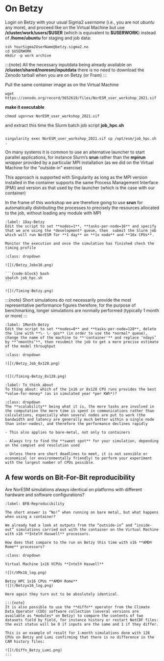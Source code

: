 # On Betzy

Login on Betzy with your usual Sigma2 *username* (i.e., you are not *ubuntu* any more), and proceed like on the Virtual Machine but use **/cluster/work/users/$USER** (which is equivalent to **\$USERWORK**) instead of **/home/ubuntu** for staging and job data:

```
ssh YourSigma2UserName@betzy.sigma2.no
cd $USERWORK
mkdir -p work archive
```

:::{note}
All the necessary inputdata being already available on **/cluster/shared/noresm/inputdata** there is no need to download the Zenodo tarball when you are on Betzy (or Fram)
:::

Pull the same container image as on the Virtual Machine

```{code-block}
wget https://zenodo.org/record/5652619/files/NorESM_user_workshop_2021.sif
```

**make it executable**

```{code-block}
chmod ugo+rwx NorESM_user_workshop_2021.sif
```

and extract this time the Slurm batch job script **job_hpc.sh**

```{code-block} bash

singularity exec NorESM_user_workshop_2021.sif cp /opt/esm/job_hpc.sh .
```

On many systems it is common to use an alternative launcher to start parallel applications, for instance Slurm’s **srun** rather than the **mpirun** *wrapper* provided by a particular MPI installation (as we did on the Virtual Machine for the "outside-in" exercise)

This approach is supported with Singularity as long as the MPI version installed in the container supports the same Process Management Interface (PMI) and version as that used by the launcher (which is the case with our container)

In the frame of this workshop we are therefore going to use **srun** for automatically distributing the processes to precisely the resources allocated to the job, without loading any module with MPI

```{exercise} 
:label: 1Day-Betzy
Edit the script to set **nodes=1**, **tasks-per-node=16** and specify that we are using the *development* queue, then  submit the Slurm job which will run NorESM for **1 day** on **1x node** and **16x CPUs**.

Monitor the execution and once the simulation has finished check the timing profile
```

````{solution} 1Day-Betzy
:class: dropdown

![](/Betzy_Jobx16.png)

```{code-block} bash
sbatch job_hpc.sh
```

![](/Timing-Betzy.png)

````
:::{note}
Short simulations do not necessarily provide the most representative performance figures therefore, for the purpose of benchmarking, longer simulations are normally performed (typically 1 month or more) 
:::


```{exercise} 
:label: 1Month-Betzy
Edit the script to set **nodes=8** and **tasks-per-node=128**, delete the line with **\- \- qos** (in order to use the *normal* queue), change the name of the machine to **'container'** and replace ‘ndays’ by **‘nmonths’**, then resubmit the job to get a more precise estimate of the model throughput
```

````{solution} 1Month-Betzy
:class: dropdown

![](/Betzy_Job_8x128.png)


![](/Timing-Betzy_8x128.png)

````

```{exercise} 
:label: To_think_about
To thing about: which of the 1x16 or 8x128 CPU runs provides the best *value-for-money* (as in simulated year *per KWh*)?
```

````{solution} To_think_about
:class: dropdown
The **scalability** being what it is, the more tasks are involved in the computation the more time is spent in communications rather than calculations, especially when several nodes are put to work (the bandwidth and latency are generally much better within a single node than inter-nodes), and therefore the performance declines rapidly

- This also applies to bare-metal, not only to containers

- Always try to find the **sweet spot** for your simulation, depending on the compset and resolution used

- Unless there are short deadlines to meet, it is not sensible or economical (or environmentally friendly) to perform your experiment with the largest number of CPUs possible.

````




## A few words on Bit-For-Bit reproducibility

Are NorESM simulations always identical on platforms with different hardware and software configurations?


```{exercise} 
:label: BFB-Reproducibility

The short answer is “No!” when running on bare metal, but what happens when using a container?

We already had a look at outputs from the “outside-in” and “inside-out” simulations carried out with the container on the Virtual Machine with x16 **Intel® Haswell** processors. 

How does that compare to the run on Betzy this time with x16 **AMD® Rome** processors?

```

````{solution} BFB-Reproducibility
:class: dropdown

Virtual Machine 1x16 VCPUs **Intel® Haswell**

![](/VMx16_log.png)

Betzy HPC 1x16 CPUs **AMD® Rome**
![](/Betzyx16_log.png)

Here again they turn out to be absolutely identical.

:::{note}
It is also possible to use the **diffn** operator from the Climate Data Operator (CDO) software collection (several versions are available as *modules* on Betzy) to compare the contents of two datasets field by field, for instance history or restart NetCDF files: the exit status will be 0 if inputs are the same and 1 if they differ.

This is an example of result for 1-month simulations done with 128 CPUs on Betzy and Lumi confirming that there is no difference in the CAM history files:

![](/Diffn_Betzy_Lumi.png)
:::

````

